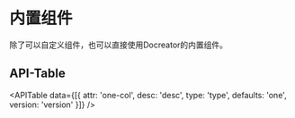 # 内置组件
除了可以自定义组件，也可以直接使用Docreator的内置组件。

## API-Table

<APITable data={[{ attr: 'one-col', desc: 'desc', type: 'type', defaults: 'one', version: 'version' }]} />
